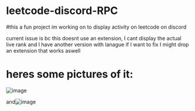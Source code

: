 # leetcode-discord-RPC


#this a fun project im working on to display activity on leetcode on discord


current issue is bc this doesnt use an extension, I cant display the actual live rank and I have another version with lanague if I want to fix I might drop an extension that works aswell 

# heres some pictures of it:

![image](https://github.com/user-attachments/assets/d6bda6e7-b602-45bc-a879-ef1a3add4d5e)



and![image](https://github.com/user-attachments/assets/47ec1917-571d-4e63-ab20-5e288e5cc52b)

